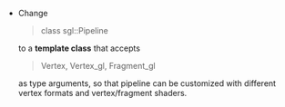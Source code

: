 * Change
  > class sgl::Pipeline 
  
  to a **template class** that accepts 
  > Vertex, Vertex_gl, Fragment_gl

  as type arguments, so that pipeline can be customized with different vertex formats and vertex/fragment shaders.




